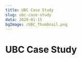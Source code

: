 ```yaml
---
title: UBC Case Study
slug: ubc-case-study
data: 2020-01-15
bgImage: /UBC_Thumbnail.png
---
```

# UBC Case Study